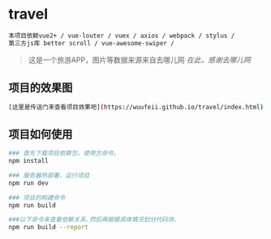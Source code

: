 # travel
``` bash
本项目依赖vue2+ / vue-louter / vuex / axios / webpack / stylus /
第三方js库 better scroll / vue-awesome-swiper /
```


> 这是一个旅游APP，图片等数据来源来自去哪儿网
*在此，感谢去哪儿网*

## 项目的效果图

``` bash
[这里是传送门来查看项目效果吧](https://wuufeii.github.io/travel/index.html)
```

## 项目如何使用

``` bash
### 首先下载项目依赖包，使用方命令。
npm install

### 服务器热部署，运行项目
npm run dev

### 项目的构建命令
npm run build

###以下命令来查看依赖关系.然后再根据具体情况划分代码块.
npm run build --report
```
